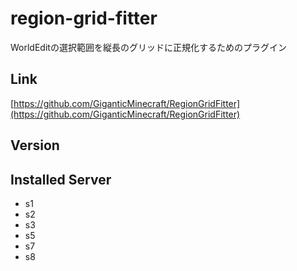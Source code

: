 # region-grid-fitter
WorldEditの選択範囲を縦長のグリッドに正規化するためのプラグイン

## Link
[https://github.com/GiganticMinecraft/RegionGridFitter](https://github.com/GiganticMinecraft/RegionGridFitter)

## Version

## Installed Server
- s1
- s2
- s3
- s5
- s7
- s8
